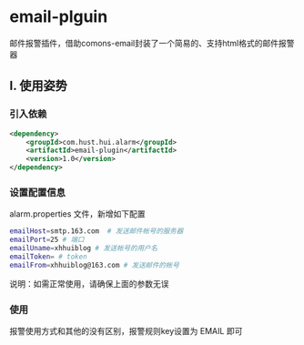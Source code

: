 # email-plguin

邮件报警插件，借助comons-email封装了一个简易的、支持html格式的邮件报警器

## I. 使用姿势

### 引入依赖

```xml
<dependency>
    <groupId>com.hust.hui.alarm</groupId>
    <artifactId>email-plugin</artifactId>
    <version>1.0</version>
</dependency>
```

### 设置配置信息

alarm.properties 文件，新增如下配置

```sh
emailHost=smtp.163.com  # 发送邮件帐号的服务器
emailPort=25 # 端口
emailUname=xhhuiblog # 发送帐号的用户名 
emailToken= # token 
emailFrom=xhhuiblog@163.com # 发送邮件的帐号
```

说明：如需正常使用，请确保上面的参数无误


### 使用

报警使用方式和其他的没有区别，报警规则key设置为 EMAIL 即可